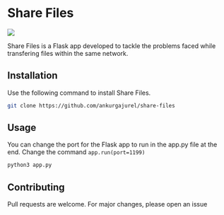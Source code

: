 # Share Files

![][image_ref_a32ff4ads]

[image_ref_a32ff4ads]: ./assets/images/preview.png


Share Files is a Flask app developed to tackle the problems faced while transfering files within the same network.

## Installation

Use the following command to install Share Files.

```bash
git clone https://github.com/ankurgajurel/share-files
```

## Usage

You can change the port for the Flask app to run in the app.py file at the end. Change the command ```app.run(port=1199)```
```bash
python3 app.py
```

## Contributing

Pull requests are welcome. For major changes, please open an issue 